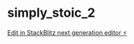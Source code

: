 # simply_stoic_2

[Edit in StackBlitz next generation editor ⚡️](https://stackblitz.com/~/github.com/jhigh1594/simply_stoic_2)